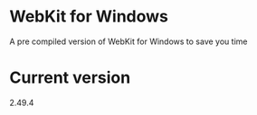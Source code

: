# WebKit for Windows
A pre compiled version of WebKit for Windows to save you time
# Current version
2.49.4
